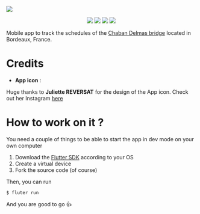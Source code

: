 ![](banner.png)

<p align="center">
  <a href="https://flutter.dev"><img src="https://img.shields.io/badge/flutter-blue?logo=flutter&style=for-the-badge"></a> 
  <a href="https://github.com/vareversat/chabo-app/actions"><img src="https://img.shields.io/github/actions/workflow/status/vareversat/chabo-app/push.dev.yaml?logo=github&style=for-the-badge"></a>
  <a href="https://github.com/vareversat/chab-app/releases"><img src="https://img.shields.io/github/v/tag/vareversat/chabo-app?label=version&logo=git&logoColor=white&style=for-the-badge"></a>
  <a href="https://codecov.io/gh/vareversat/chabo-app/"><img src="https://img.shields.io/codecov/c/github/vareversat/chabo-app?logo=codecov&style=for-the-badge&token=VJCS172J1T"></a>
</p>

Mobile app to track the schedules of the [Chaban Delmas bridge](https://fr.wikipedia.org/wiki/Pont_Jacques-Chaban-Delmas) located in Bordeaux, France.

# Credits 

 - **App icon** : 

Huge thanks to **Juliette REVERSAT** for the design of the App icon. Check out her Instagram [here](https://www.instagram.com/_sanzecailles_/)


# How to work on it ?

You need a couple of things to be able to start the app in dev mode on your own computer

1) Download the [Flutter SDK](https://flutter.dev/docs/get-started/install) according to your OS
2) Create a virtual device
3) Fork the source code (of course)

Then, you can run
```shell script
$ fluter run
```
And you are good to go :thumbsup:
